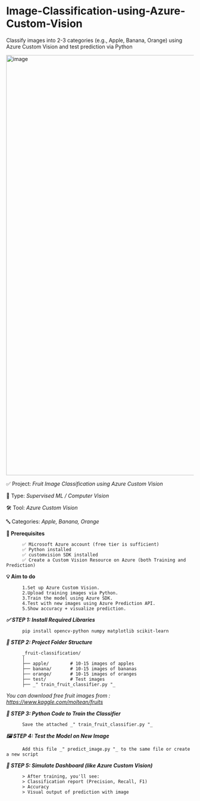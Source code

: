 # Image-Classification-using-Azure-Custom-Vision
Classify images into 2-3 categories (e.g., Apple, Banana, Orange) using Azure Custom Vision and test prediction via Python

<img width="1688" height="1125" alt="image" src="https://github.com/user-attachments/assets/93fe85e1-14a3-48a8-9465-a4ac4fa9956c" />


✅ Project: _Fruit Image Classification using Azure Custom Vision_

🧠 Type: _Supervised ML / Computer Vision_

🛠️ Tool: _Azure Custom Vision_

🔤 Categories: _Apple, Banana, Orange_

**🔗 Prerequisites**
          
          ✅ Microsoft Azure account (free tier is sufficient)
          ✅ Python installed
          ✅ customvision SDK installed
          ✅ Create a Custom Vision Resource on Azure (both Training and Prediction)


**💡 Aim to do**

          1.Set up Azure Custom Vision.
          2.Upload training images via Python.
          3.Train the model using Azure SDK.
          4.Test with new images using Azure Prediction API.
          5.Show accuracy + visualize prediction.


_**✅ STEP 1: Install Required Libraries**_
         
          pip install opencv-python numpy matplotlib scikit-learn

_**📁 STEP 2: Project Folder Structure**_

          _fruit-classification/
          │
          ├── apple/        # 10-15 images of apples
          ├── banana/       # 10-15 images of bananas
          ├── orange/       # 10-15 images of oranges
          ├── test/         # Test images
          ├── _" train_fruit_classifier.py "_
_You can download free fruit images from : https://www.kaggle.com/moltean/fruits_

_**🧠 STEP 3: Python Code to Train the Classifier**_

          Save the attached _" train_fruit_classifier.py "_


_**🖼️ STEP 4: Test the Model on New Image**_
          
          Add this file _" predict_image.py "_ to the same file or create a new script 

_**📸 STEP 5: Simulate Dashboard (like Azure Custom Vision)**_
          
          > After training, you'll see:
          > Classification report (Precision, Recall, F1)
          > Accuracy
          > Visual output of prediction with image
